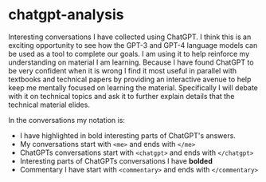 # chatgpt-analysis
Interesting conversations I have collected using ChatGPT. I think this is an exciting opportunity to see how the GPT-3 and GPT-4 language models can be used as a tool to complete our goals. I am using it to help reinforce my understanding on material I am learning. Because I have found ChatGPT to be very confident when it is wrong I find it most useful in parallel with textbooks and technical papers by providing an interactive avenue to help keep me mentally focused on learning the material. Specifically I will debate with it on technical topics and ask it to further explain details that the technical material elides.

In the conversations my notation is:
* I have highlighted in bold interesting parts of ChatGPT's answers. 
* My conversations start with `<me>` and ends with `</me>`
* ChatGPTs conversations start with `<chatgpt>` and ends with `</chatgpt>`
* Interesting parts of ChatGPTs conversations I have **bolded**
* Commentary I have start with `<commentary>` and ends with `</commentary>`
